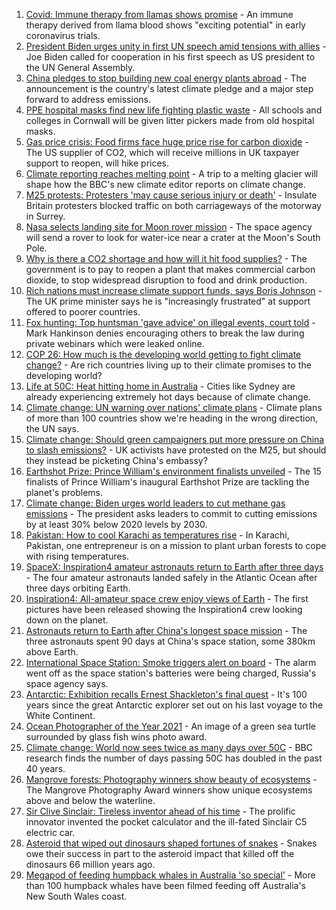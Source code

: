 1. [Covid: Immune therapy from llamas shows promise](https://www.bbc.co.uk/news/science-environment-58628689?at_medium=RSS&at_campaign=KARANGA) - An immune therapy derived from llama blood shows "exciting potential" in early coronavirus trials.
2. [President Biden urges unity in first UN speech amid tensions with allies](https://www.bbc.co.uk/news/world-us-canada-58642139?at_medium=RSS&at_campaign=KARANGA) - Joe Biden called for cooperation in his first speech as US president to the UN General Assembly.
3. [China pledges to stop building new coal energy plants abroad](https://www.bbc.co.uk/news/world-asia-china-58647481?at_medium=RSS&at_campaign=KARANGA) - The announcement is the country's latest climate pledge and a major step forward to address emissions.
4. [PPE hospital masks find new life fighting plastic waste](https://www.bbc.co.uk/news/science-environment-58638792?at_medium=RSS&at_campaign=KARANGA) - All schools and colleges in Cornwall will be given litter pickers made from old hospital masks.
5. [Gas price crisis: Food firms face huge price rise for carbon dioxide](https://www.bbc.co.uk/news/business-58641394?at_medium=RSS&at_campaign=KARANGA) - The US supplier of CO2, which will receive millions in UK taxpayer support to reopen, will hike prices.
6. [Climate reporting reaches melting point](https://www.bbc.co.uk/news/science-environment-58600725?at_medium=RSS&at_campaign=KARANGA) - A trip to a melting glacier will shape how the BBC's new climate editor reports on climate change.
7. [M25 protests: Protesters 'may cause serious injury or death'](https://www.bbc.co.uk/news/uk-england-surrey-58636399?at_medium=RSS&at_campaign=KARANGA) - Insulate Britain protesters blocked traffic on both carriageways of the motorway in Surrey.
8. [Nasa selects landing site for Moon rover mission](https://www.bbc.co.uk/news/science-environment-58608295?at_medium=RSS&at_campaign=KARANGA) - The space agency will send a rover to look for water-ice near a crater at the Moon's South Pole.
9. [Why is there a CO2 shortage and how will it hit food supplies?](https://www.bbc.co.uk/news/explainers-58626935?at_medium=RSS&at_campaign=KARANGA) - The government is to pay to reopen a plant that makes commercial carbon dioxide, to stop widespread disruption to food and drink production.
10. [Rich nations must increase climate support funds, says Boris Johnson](https://www.bbc.co.uk/news/uk-politics-58631262?at_medium=RSS&at_campaign=KARANGA) - The UK prime minister says he is "increasingly frustrated" at support offered to poorer countries.
11. [Fox hunting: Top huntsman 'gave advice' on illegal events, court told](https://www.bbc.co.uk/news/science-environment-58629806?at_medium=RSS&at_campaign=KARANGA) - Mark Hankinson denies encouraging others to break the law during private webinars which were leaked online.
12. [COP 26: How much is the developing world getting to fight climate change?](https://www.bbc.co.uk/news/57975275?at_medium=RSS&at_campaign=KARANGA) - Are rich countries living up to their climate promises to the developing world?
13. [Life at 50C: Heat hitting home in Australia](https://www.bbc.co.uk/news/world-australia-58643237?at_medium=RSS&at_campaign=KARANGA) - Cities like Sydney are already experiencing extremely hot days because of climate change.
14. [Climate change: UN warning over nations' climate plans](https://www.bbc.co.uk/news/science-environment-58600723?at_medium=RSS&at_campaign=KARANGA) - Climate plans of more than 100 countries show we're heading in the wrong direction, the UN says.
15. [Climate change: Should green campaigners put more pressure on China to slash emissions?](https://www.bbc.co.uk/news/science-environment-58584976?at_medium=RSS&at_campaign=KARANGA) - UK activists have protested on the M25, but should they instead be picketing China's embassy?
16. [Earthshot Prize: Prince William's environment finalists unveiled](https://www.bbc.co.uk/news/science-environment-58591485?at_medium=RSS&at_campaign=KARANGA) - The 15 finalists of Prince William's inaugural Earthshot Prize are tackling the planet's problems.
17. [Climate change: Biden urges world leaders to cut methane gas emissions](https://www.bbc.co.uk/news/world-us-canada-58590194?at_medium=RSS&at_campaign=KARANGA) - The president asks leaders to commit to cutting emissions by at least 30% below 2020 levels by 2030.
18. [Pakistan: How to cool Karachi as temperatures rise](https://www.bbc.co.uk/news/world-asia-58557995?at_medium=RSS&at_campaign=KARANGA) - In Karachi, Pakistan, one entrepreneur is on a mission to plant urban forests to cope with rising temperatures.
19. [SpaceX: Inspiration4 amateur astronauts return to Earth after three days](https://www.bbc.co.uk/news/world-us-canada-58612961?at_medium=RSS&at_campaign=KARANGA) - The four amateur astronauts landed safely in the Atlantic Ocean after three days orbiting Earth.
20. [Inspiration4: All-amateur space crew enjoy views of Earth](https://www.bbc.co.uk/news/science-environment-58594365?at_medium=RSS&at_campaign=KARANGA) - The first pictures have been released showing the Inspiration4 crew looking down on the planet.
21. [Astronauts return to Earth after China's longest space mission](https://www.bbc.co.uk/news/world-asia-china-58554332?at_medium=RSS&at_campaign=KARANGA) - The three astronauts spent 90 days at China's space station, some 380km above Earth.
22. [International Space Station: Smoke triggers alert on board](https://www.bbc.co.uk/news/world-europe-58497899?at_medium=RSS&at_campaign=KARANGA) - The alarm went off as the space station's batteries were being charged, Russia's space agency says.
23. [Antarctic: Exhibition recalls Ernest Shackleton's final quest](https://www.bbc.co.uk/news/science-environment-58594371?at_medium=RSS&at_campaign=KARANGA) - It's 100 years since the great Antarctic explorer set out on his last voyage to the White Continent.
24. [Ocean Photographer of the Year 2021](https://www.bbc.co.uk/news/in-pictures-58564426?at_medium=RSS&at_campaign=KARANGA) - An image of a green sea turtle surrounded by glass fish wins photo award.
25. [Climate change: World now sees twice as many days over 50C](https://www.bbc.co.uk/news/science-environment-58494641?at_medium=RSS&at_campaign=KARANGA) - BBC research finds the number of days passing 50C has doubled in the past 40 years.
26. [Mangrove forests: Photography winners show beauty of ecosystems](https://www.bbc.co.uk/news/in-pictures-58558932?at_medium=RSS&at_campaign=KARANGA) - The Mangrove Photography Award winners show unique ecosystems above and below the waterline.
27. [Sir Clive Sinclair: Tireless inventor ahead of his time](https://www.bbc.co.uk/news/science-environment-29985976?at_medium=RSS&at_campaign=KARANGA) - The prolific innovator invented the pocket calculator and the ill-fated Sinclair C5 electric car.
28. [Asteroid that wiped out dinosaurs shaped fortunes of snakes](https://www.bbc.co.uk/news/science-environment-58559735?at_medium=RSS&at_campaign=KARANGA) - Snakes owe their success in part to the asteroid impact that killed off the dinosaurs 66 million years ago.
29. [Megapod of feeding humpback whales in Australia 'so special'](https://www.bbc.co.uk/news/world-australia-58552939?at_medium=RSS&at_campaign=KARANGA) - More than 100 humpback whales have been filmed feeding off Australia's New South Wales coast.
